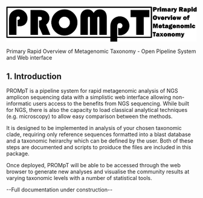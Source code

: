 ![My image](https://raw.githubusercontent.com/passdan/PROMpT/master/web/images/prompt-logo.png)

Primary Rapid Overview of Metagenomic Taxonomy - Open Pipeline System and Web interface

<h2>1. Introduction</h2>

PROMpT is a pipeline system for rapid metagenomic analysis of NGS amplicon sequencing data with a simplistic web interface allowing non-informatic users access to the benefits from NGS sequencing. While built for NGS, there is also the capacity to load classical analytical techniques (e.g. microscopy) to allow easy comparison between the methods.

It is designed to be implemented in analysis of your chosen taxonomic clade, requiring only reference sequences formatted into a blast database and a taxonomic heirarchy which can be defined by the user. Both of these steps are documented and scripts to proiduce the files are included in this package.

Once deployed, PROMpT will be able to be accessed through the web browser to generate new analyses and visualise the community results at varying taxonomic levels with a number of statistical tools.

--Full documentation under construction--
